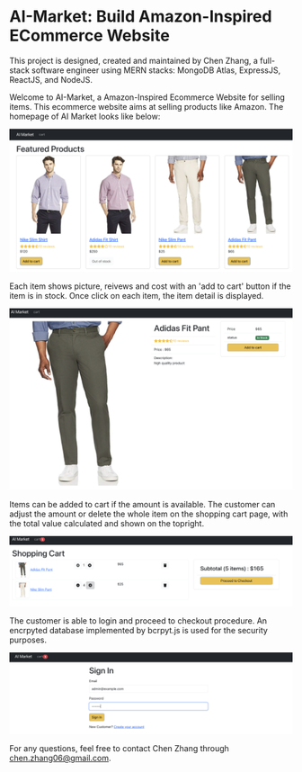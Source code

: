 # AI-Market: Build Amazon-Inspired ECommerce Website

This project is designed, created and maintained by Chen Zhang, a full-stack software engineer using MERN stacks: MongoDB Atlas, ExpressJS, ReactJS, and NodeJS.

Welcome to AI-Market, a Amazon-Inspired Ecommerce Website for selling items. This ecommerce website aims at selling products like Amazon. The homepage of AI Market looks like below:

![Alt text](image.png)

Each item shows picture, reivews and cost with an 'add to cart' button if the item is in stock. Once click on each item, the item detail is displayed.

![Alt text](image-1.png)

Items can be added to cart if the amount is available. The customer can adjust the amount or delete the whole item on the shopping cart page, with the total value calculated and shown on the topright.

![Alt text](image-2.png)

The customer is able to login and proceed to checkout procedure. An encrpyted database implemented by bcrpyt.js is used for the security purposes.

![Alt text](image-3.png)

For any questions, feel free to contact Chen Zhang through chen.zhang06@gmail.com.
